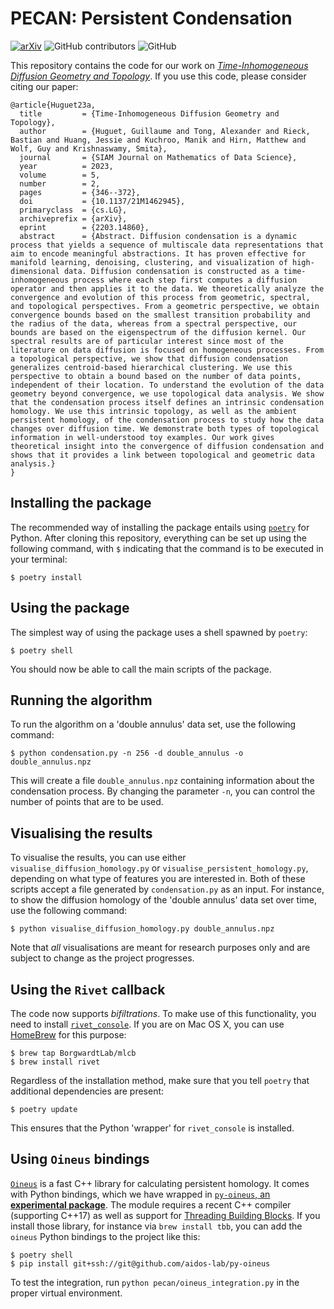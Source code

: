 # PECAN: Persistent Condensation

[![arXiv](https://img.shields.io/badge/arXiv-2203.14860-b31b1b.svg)](https://arxiv.org/abs/2203.14860) ![GitHub contributors](https://img.shields.io/github/contributors/KrishnaswamyLab/PECAN) ![GitHub](https://img.shields.io/github/license/KrishnaswamyLab/PECAN)

This repository contains the code for our work on [*Time-Inhomogeneous
Diffusion Geometry and
Topology*](https://epubs.siam.org/doi/10.1137/21M1462945). If you use
this code, please consider citing our paper:

```biblatex
@article{Huguet23a,
  title         = {Time-Inhomogeneous Diffusion Geometry and Topology},
  author        = {Huguet, Guillaume and Tong, Alexander and Rieck, Bastian and Huang, Jessie and Kuchroo, Manik and Hirn, Matthew and Wolf, Guy and Krishnaswamy, Smita},
  journal       = {SIAM Journal on Mathematics of Data Science},
  year          = 2023,
  volume        = 5,
  number        = 2,
  pages         = {346--372},
  doi           = {10.1137/21M1462945},
  primaryclass  = {cs.LG},
  archiveprefix = {arXiv},
  eprint        = {2203.14860},
  abstract      = {Abstract. Diffusion condensation is a dynamic process that yields a sequence of multiscale data representations that aim to encode meaningful abstractions. It has proven effective for manifold learning, denoising, clustering, and visualization of high-dimensional data. Diffusion condensation is constructed as a time-inhomogeneous process where each step first computes a diffusion operator and then applies it to the data. We theoretically analyze the convergence and evolution of this process from geometric, spectral, and topological perspectives. From a geometric perspective, we obtain convergence bounds based on the smallest transition probability and the radius of the data, whereas from a spectral perspective, our bounds are based on the eigenspectrum of the diffusion kernel. Our spectral results are of particular interest since most of the literature on data diffusion is focused on homogeneous processes. From a topological perspective, we show that diffusion condensation generalizes centroid-based hierarchical clustering. We use this perspective to obtain a bound based on the number of data points, independent of their location. To understand the evolution of the data geometry beyond convergence, we use topological data analysis. We show that the condensation process itself defines an intrinsic condensation homology. We use this intrinsic topology, as well as the ambient persistent homology, of the condensation process to study how the data changes over diffusion time. We demonstrate both types of topological information in well-understood toy examples. Our work gives theoretical insight into the convergence of diffusion condensation and shows that it provides a link between topological and geometric data analysis.}
}
```

## Installing the package

The recommended way of installing the package entails using
[`poetry`](https://python-poetry.org/) for Python. After cloning this
repository, everything can be set up using the following command, with
`$` indicating that the command is to be executed in your terminal:

```
$ poetry install 
```

## Using the package

The simplest way of using the package uses a shell spawned by `poetry`:

```
$ poetry shell
```

You should now be able to call the main scripts of the package.

## Running the algorithm

To run the algorithm on a 'double annulus' data set, use the following
command:

```
$ python condensation.py -n 256 -d double_annulus -o double_annulus.npz
```

This will create a file `double_annulus.npz` containing information
about the condensation process. By changing the parameter `-n`, you
can control the number of points that are to be used.

## Visualising the results

To visualise the results, you can use either
`visualise_diffusion_homology.py` or `visualise_persistent_homology.py`,
depending on what type of features you are interested in. Both of these
scripts accept a file generated by `condensation.py` as an input. For
instance, to show the diffusion homology of the 'double annulus' data
set over time, use the following command:

```
$ python visualise_diffusion_homology.py double_annulus.npz
```

Note that *all* visualisations are meant for research purposes only and
are subject to change as the project progresses.

## Using the `Rivet` callback

The code now supports *bifiltrations*. To make use of this
functionality, you need to install [`rivet_console`](https://github.com/rivetTDA/rivet).
If you are on Mac OS X, you can use [HomeBrew](https://brew.sh) for this
purpose:

```
$ brew tap BorgwardtLab/mlcb
$ brew install rivet
```

Regardless of the installation method, make sure that you tell `poetry`
that additional dependencies are present:

```
$ poetry update
```

This ensures that the Python 'wrapper' for `rivet_console` is installed.

## Using `Oineus` bindings

[`Oineus`](https://github.com/anigmetov/oineus) is a fast C++ library for
calculating persistent homology. It comes with Python bindings, which
we have wrapped in [`py-oineus`, an **experimental package**](https://github.com/aidos-lab/py-oineus).
The module requires a recent C++ compiler (supporting C++17) as well as
support for [Threading Building Blocks](https://github.com/oneapi-src/oneTBB).
If you install those library, for instance via `brew install tbb`, you
can add the `oineus` Python bindings to the project like this:

```
$ poetry shell
$ pip install git+ssh://git@github.com/aidos-lab/py-oineus
```

To test the integration, run `python pecan/oineus_integration.py` in the
proper virtual environment.
